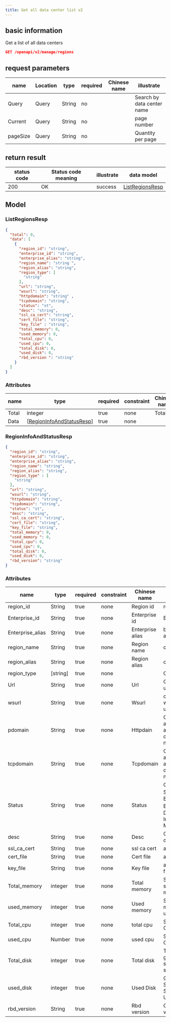 ```yaml
---
title: Get all data center list v2
---
```


## basic information

Get a list of all data centers

```json title="请求路径"
GET /openapi/v2/manage/regions
```

## request parameters

| name     | Location | type   | required | Chinese name | illustrate                 |
| -------- | -------- | ------ | -------- | ------------ | -------------------------- |
| Query    | Query    | String | no       |              | Search by data center name |
| Current  | Query    | String | no       |              | page number                |
| pageSize | Query    | String | no       |              | Quantity per page          |

## return result

| status code | Status code meaning | illustrate | data model                        |
| ----------- | ------------------- | ---------- | --------------------------------- |
| 200         | OK                  | success    | [ListRegionsResp](#listregionres) |

## Model

### ListRegionsResp

```json
{
  "total": 0,
  "data": [
    {
      "region_id": "string",
      "enterprise_id": "string",
      "enterprise_alias": "string",
      "region_name": "string ",
      "region_alias": "string",
      "region_type": [
        "string"
      ],
      "url": "string",
      "wsurl": "string",
      "httpdomain": "string" ,
      "tcpdomain": "string",
      "status": "st",
      "desc": "string",
      "ssl_ca_cert": "string",
      "cert_file": "string",
      "key_file" : "string",
      "total_memory": 0,
      "used_memory": 0,
      "total_cpu": 0,
      "used_cpu": 0,
      "total_disk": 0,
      "used_disk": 0,
      "rbd_version ": "string"
    }
  ]
}

```

### Attributes

| name  | type                                                                                                  | required | constraint | Chinese name | illustrate |
| ----- | ----------------------------------------------------------------------------------------------------- | -------- | ---------- | ------------ | ---------- |
| Total | integer                                                                                               | true     | none       | Total        | Total      |
| Data  | [[RegionInfoAndStatusResp](#regioninfoandstatus)] | true     | none       |              | none       |

### RegionInfoAndStatusResp

```json
{
  "region_id": "string",
  "enterprise_id": "string",
  "enterprise_alias": "string",
  "region_name": "string",
  "region_alias": "string",
  "region_type" : [
    "string"
  ],
  "url": "string",
  "wsurl": "string",
  "httpdomain": "string",
  "tcpdomain": "string",
  "status": "st",
  "desc": "string",
  "ssl_ca_cert": "string",
  "cert_file": "string",
  "key_file": "string",
  "total_memory": 0,
  "used_memory ": 0,
  "total_cpu": 0,
  "used_cpu": 0,
  "total_disk": 0,
  "used_disk": 0,
  "rbd_version": "string"
}

```

### Attributes

| name                                                  | type                                                         | required | constraint | Chinese name     | illustrate                                                                                       |
| ----------------------------------------------------- | ------------------------------------------------------------ | -------- | ---------- | ---------------- | ------------------------------------------------------------------------------------------------ |
| region_id                        | String                                                       | true     | none       | Region id        | region id                                                                                        |
| Enterprise_id                    | String                                                       | true     | none       | Enterprise id    | Enterprise ID                                                                                    |
| Enterprise_alias                 | String                                                       | true     | none       | Enterprise alias | business alias                                                                                   |
| region_name                      | String                                                       | true     | none       | Region name      | cluster name                                                                                     |
| region_alias                     | String                                                       | true     | none       | Region alias     | cluster alias                                                                                    |
| region_type                      | [string] | true     | none       |                  | Cluster type                                                                                     |
| Url                                                   | String                                                       | true     | none       | Url              | Cluster API url                                                                                  |
| wsurl                                                 | String                                                       | true     | none       | Wsurl            | cluster websocket url                                                                            |
| pdomain                                               | String                                                       | true     | none       | Httpdain         | Cluster http application access root domain name                                                 |
| tcpdomain                                             | String                                                       | true     | none       | Tcpdomain        | Cluster tcp application access root domain name                                                  |
| Status                                                | String                                                       | true     | none       | Status           | Cluster Status 0：Editing 1: Enabled 2：Disabled 3: In Maintenance |
| desc                                                  | String                                                       | true     | none       | Desc             | Cluster description                                                                              |
| ssl_ca_cert | String                                                       | true     | none       | ssl ca cert      | api ca file                                                                                      |
| cert_file                        | String                                                       | true     | none       | Cert file        | api cert file                                                                                    |
| key_file                         | String                                                       | true     | none       | Key file         | api cert key file                                                                                |
| Total_memory                     | integer                                                      | true     | none       | Total memory     | Sum of scheduling memory MB                                                                      |
| used_memory                      | integer                                                      | true     | none       | Used memory      | Scheduling memory usage MB                                                                       |
| Total_cpu                        | integer                                                      | true     | none       | total cpu        | Scheduling CPU Sum                                                                               |
| used_cpu                         | Number                                                       | true     | none       | used cpu         | Schedule CPU usage                                                                               |
| Total_disk                       | integer                                                      | true     | none       | Total disk       | Total GB of global shared storage                                                                |
| used_disk                        | integer                                                      | true     | none       | Used Disk        | Global Shared Storage Usage GB                                                                   |
| rbd_version                      | String                                                       | true     | none       | Rbd version      | Cluster version                                                                                  |

